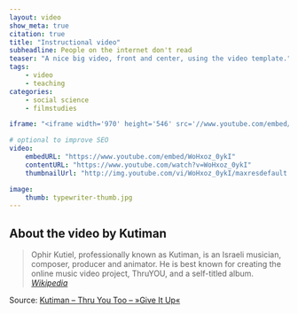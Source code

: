 ```yaml
---
layout: video
show_meta: true
citation: true
title: "Instructional video"
subheadline: People on the internet don't read
teaser: "A nice big video, front and center, using the video template."
tags:
    - video
    - teaching
categories:
    - social science
    - filmstudies

iframe: "<iframe width='970' height='546' src='//www.youtube.com/embed/WoHxoz_0ykI' frameborder='0' allowfullscreen></iframe>"

# optional to improve SEO
video:
    embedURL: "https://www.youtube.com/embed/WoHxoz_0ykI"
    contentURL: "https://www.youtube.com/watch?v=WoHxoz_0ykI"
    thumbnailUrl: "http://img.youtube.com/vi/WoHxoz_0ykI/maxresdefault.jpg"

image:
    thumb: typewriter-thumb.jpg
---
```

<!--more-->

## About the video by Kutiman

> Ophir Kutiel, professionally known as Kutiman, is an Israeli musician, composer, producer and animator. He is best known for creating the online music video project, ThruYOU, and a self-titled album. <cite>[Wikipedia](http://en.wikipedia.org/wiki/Kutiman)</cite>



Source: [Kutiman – Thru You Too – »Give It Up«](https://www.youtube.com/watch?v=WoHxoz_0ykI)
